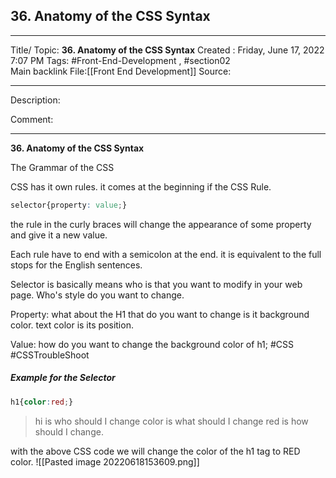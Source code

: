 ## 36. Anatomy of the CSS Syntax

---

Title/ Topic: __36. Anatomy of the CSS Syntax__
Created : Friday, June 17, 2022 7:07 PM
Tags: #Front-End-Development , #section02  
Main backlink File:[[Front End Development]]
Source: 

---
Description: 

Comment: 

---

__36. Anatomy of the CSS Syntax__


The Grammar of the CSS

CSS has it own rules. 
it comes at the beginning if the CSS Rule.
```CSS
selector{property: value;}
```

the rule in the curly braces will change the appearance of some property and give it a new value.

Each rule have to end with a semicolon at the end.
it is equivalent to the full stops for the English sentences.

Selector is basically means who is that you want to modify in your web page.
Who's style do you want to change.

Property:
what about the H1 that do you want to  change
is it background color.
text color
is its position.

Value:
how do you want to change the background color of h1;
#CSS #CSSTroubleShoot

##### Example for the Selector

```CSS
h1{color:red;}
```
>hi is who should I change
color is what should I change
red is how should I change.

with the above CSS code we will change the color of the h1 tag to RED color.
![[Pasted image 20220618153609.png]]







